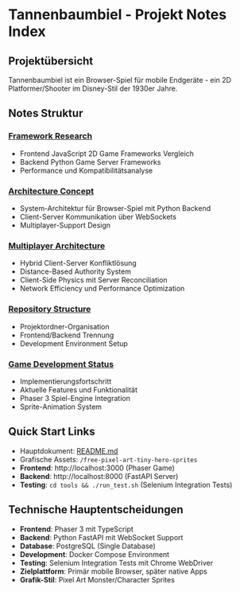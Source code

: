 # Tannenbaumbiel - Projekt Notes Index

## Projektübersicht

Tannenbaumbiel ist ein Browser-Spiel für mobile Endgeräte - ein 2D Platformer/Shooter im Disney-Stil der 1930er Jahre.

## Notes Struktur

### [Framework Research](framework_research.md)

- Frontend JavaScript 2D Game Frameworks Vergleich
- Backend Python Game Server Frameworks
- Performance und Kompatibilitätsanalyse

### [Architecture Concept](architecture_concept.md)

- System-Architektur für Browser-Spiel mit Python Backend
- Client-Server Kommunikation über WebSockets
- Multiplayer-Support Design

### [Multiplayer Architecture](multiplayer_architecture.md)

- Hybrid Client-Server Konfliktlösung
- Distance-Based Authority System
- Client-Side Physics mit Server Reconciliation
- Network Efficiency und Performance Optimization

### [Repository Structure](repository_structure.md)

- Projektordner-Organisation
- Frontend/Backend Trennung
- Development Environment Setup

### [Game Development Status](game_development_status.md)

- Implementierungsfortschritt
- Aktuelle Features und Funktionalität
- Phaser 3 Spiel-Engine Integration
- Sprite-Animation System

## Quick Start Links

- Hauptdokument: [README.md](../README.md)
- Grafische Assets: `/free-pixel-art-tiny-hero-sprites`
- **Frontend**: http://localhost:3000 (Phaser Game)
- **Backend**: http://localhost:8000 (FastAPI Server)
- **Testing**: `cd tools && ./run_test.sh` (Selenium Integration Tests)

## Technische Hauptentscheidungen

- **Frontend**: Phaser 3 mit TypeScript
- **Backend**: Python FastAPI mit WebSocket Support
- **Database**: PostgreSQL (Single Database)
- **Development**: Docker Compose Environment
- **Testing**: Selenium Integration Tests mit Chrome WebDriver
- **Zielplattform**: Primär mobile Browser, später native Apps
- **Grafik-Stil**: Pixel Art Monster/Character Sprites
